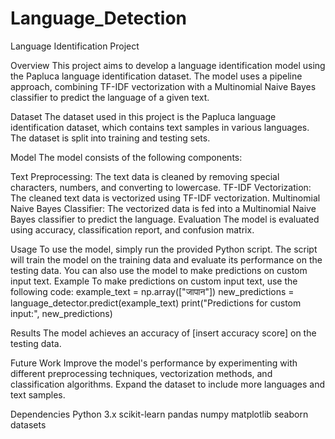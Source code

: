 # Language_Detection
Language Identification Project

Overview
This project aims to develop a language identification model using the Papluca language identification dataset. The model uses a pipeline approach, combining TF-IDF vectorization with a Multinomial Naive Bayes classifier to predict the language of a given text.

Dataset
The dataset used in this project is the Papluca language identification dataset, which contains text samples in various languages. The dataset is split into training and testing sets.

Model
The model consists of the following components:

Text Preprocessing: The text data is cleaned by removing special characters, numbers, and converting to lowercase.
TF-IDF Vectorization: The cleaned text data is vectorized using TF-IDF vectorization.
Multinomial Naive Bayes Classifier: The vectorized data is fed into a Multinomial Naive Bayes classifier to predict the language.
Evaluation
The model is evaluated using accuracy, classification report, and confusion matrix.

Usage
To use the model, simply run the provided Python script. The script will train the model on the training data and evaluate its performance on the testing data. You can also use the model to make predictions on custom input text.
Example
To make predictions on custom input text, use the following code:
example_text = np.array(["जापान"])
new_predictions = language_detector.predict(example_text)
print("Predictions for custom input:", new_predictions)

Results
The model achieves an accuracy of [insert accuracy score] on the testing data.

Future Work
Improve the model's performance by experimenting with different preprocessing techniques, vectorization methods, and classification algorithms.
Expand the dataset to include more languages and text samples.

Dependencies
Python 3.x
scikit-learn
pandas
numpy
matplotlib
seaborn
datasets
